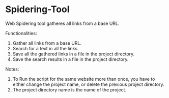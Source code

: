 # Spidering-Tool

Web Spidering tool gatheres all links from a base URL.

Functionalities:

1. Gather all links from a base URL.
2. Search for a text in all the links.
3. Save all the gathered links in a file in the project directory.
4. Save the search results in a file in the project directory.

Notes: 

1. To Run the script for the same website more than once, you have to either change the 
	project name, or delete the previous project directory.	
2. The project directory name is the name of the project.	 